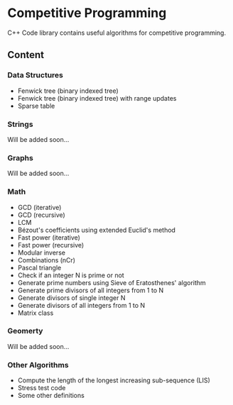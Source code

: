 # Competitive Programming

C++ Code library contains useful algorithms for competitive programming.

## Content

### Data Structures
- Fenwick tree (binary indexed tree)
- Fenwick tree (binary indexed tree) with range updates
- Sparse table

### Strings
Will be added soon...

### Graphs
Will be added soon...

### Math
- GCD (iterative)
- GCD (recursive)
- LCM
- Bézout's coefficients using extended Euclid's method
- Fast power (iterative)
- Fast power (recursive)
- Modular inverse
- Combinations (nCr)
- Pascal triangle
- Check if an integer N is prime or not
- Generate prime numbers using Sieve of Eratosthenes' algorithm
- Generate prime divisors of all integers from 1 to N
- Generate divisors of single integer N
- Generate divisors of all integers from 1 to N
- Matrix class

### Geomerty
Will be added soon...

### Other Algorithms
- Compute the length of the longest increasing sub-sequence (LIS)
- Stress test code
- Some other definitions
